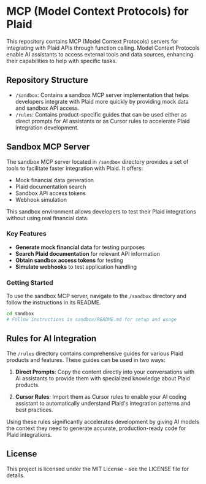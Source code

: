 # MCP (Model Context Protocols) for Plaid

This repository contains MCP (Model Context Protocols) servers for integrating with Plaid APIs through function calling. Model Context Protocols enable AI assistants to access external tools and data sources, enhancing their capabilities to help with specific tasks.

## Repository Structure

- `/sandbox`: Contains a sandbox MCP server implementation that helps developers integrate with Plaid more quickly by providing mock data and sandbox API access.
- `/rules`: Contains product-specific guides that can be used either as direct prompts for AI assistants or as Cursor rules to accelerate Plaid integration development.

## Sandbox MCP Server

The sandbox MCP server located in `/sandbox` directory provides a set of tools to facilitate faster integration with Plaid. It offers:

- Mock financial data generation
- Plaid documentation search
- Sandbox API access tokens
- Webhook simulation

This sandbox environment allows developers to test their Plaid integrations without using real financial data.

### Key Features

- **Generate mock financial data** for testing purposes
- **Search Plaid documentation** for relevant API information
- **Obtain sandbox access tokens** for testing
- **Simulate webhooks** to test application handling

### Getting Started

To use the sandbox MCP server, navigate to the `/sandbox` directory and follow the instructions in its README.

```bash
cd sandbox
# Follow instructions in sandbox/README.md for setup and usage
```

## Rules for AI Integration

The `/rules` directory contains comprehensive guides for various Plaid products and features. These guides can be used in two ways:

1. **Direct Prompts**: Copy the content directly into your conversations with AI assistants to provide them with specialized knowledge about Plaid products.

2. **Cursor Rules**: Import them as Cursor rules to enable your AI coding assistant to automatically understand Plaid's integration patterns and best practices.

Using these rules significantly accelerates development by giving AI models the context they need to generate accurate, production-ready code for Plaid integrations.

## License

This project is licensed under the MIT License - see the LICENSE file for details. 
